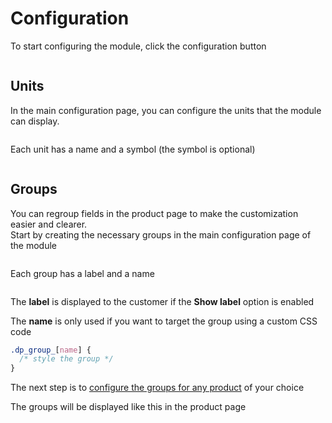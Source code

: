 # Configuration

To start configuring the module, click the configuration button  

<img srcset="/images/install.jpg 2x" class="border">

## Units
In the main configuration page, you can configure the units that the module can display.

<img srcset="/images/units.jpg 2x">

Each unit has a name and a symbol (the symbol is optional)

<img srcset="/images/unit-edit.jpg 2x">

## Groups
You can regroup fields in the product page to make the customization easier and clearer.  
Start by creating the necessary groups in the main configuration page of the module

<img srcset="/images/groups.jpg 2x">

Each group has a label and a name

<img srcset="/images/group-edit.jpg 2x">

The **label** is displayed to the customer if the **Show label** option is enabled  

The **name** is only used if you want to target the group 
using a custom CSS code
```css
.dp_group_[name] {
  /* style the group */
}
```

The next step is to [configure the groups for any product](/dynamicproduct/product-config/14-groups.md) of your choice

The groups will be displayed like this in the product page

<img srcset="/images/groups-preview.jpg 2x" class="border">
